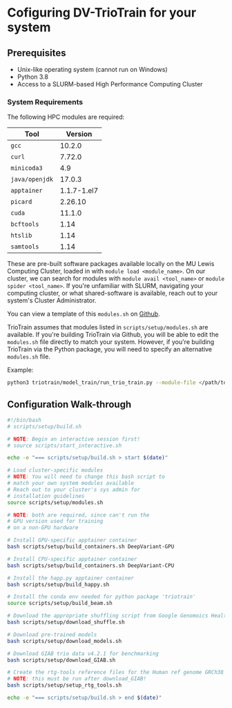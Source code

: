 # Cofiguring DV-TrioTrain for your system

## Prerequisites

* Unix-like operating system (cannot run on Windows)
* Python 3.8
* Access to a SLURM-based High Performance Computing Cluster

### System Requirements

The following HPC modules are required:

| Tool           | Version     |
| ------         | -------     |
| `gcc`          | 10.2.0      |
| `curl`         | 7.72.0      |
| `minicoda3`    | 4.9         |
| `java/openjdk` | 17.0.3      |
| `apptainer`    | 1.1.7-1.el7 |
| `picard`       | 2.26.10     |
| `cuda`         | 11.1.0      |
| `bcftools`     | 1.14        |
| `htslib`       | 1.14        |
| `samtools`     | 1.14        |

These are pre-built software packages available locally on the MU Lewis Computing Cluster, loaded in with `module load <module_name>`. On our cluster, we can search for modules with `module avail <tool_name>` or `module spider <tool_name>`. If you're unfamiliar with SLURM, navigating your computing cluster, or what shared-software is available, reach out to your system's Cluster Administrator.

You can view a template of this `modules.sh` on [Github](https://github.com/jkalleberg/DV-TrioTrain/scripts/setup/modules.sh).

TrioTrain assumes that modules listed in `scripts/setup/modules.sh` are available. If you're building TrioTrain via Github, you will be able to edit the `modules.sh` file directly to match your system. However, if you're building TrioTrain via the Python package, you will need to specify an alternative `modules.sh` file.

Example:
``` bash
python3 triotrain/model_train/run_trio_train.py --module-file </path/to/your/module.sh
```

## Configuration Walk-through

```bash
#!/bin/bash
# scripts/setup/build.sh

# NOTE: Begin an interactive session first!
# source scripts/start_interactive.sh

echo -e "=== scripts/setup/build.sh > start $(date)"

# Load cluster-specific modules
# NOTE: You will need to change this bash script to 
# match your own system modules available
# Reach out to your cluster's sys admin for 
# installation guidelines
source scripts/setup/modules.sh

# NOTE: both are required, since can't run the 
# GPU version used for training 
# on a non-GPU hardware

# Install GPU-specific apptainer container
bash scripts/setup/build_containers.sh DeepVariant-GPU

# Install CPU-specific apptainer container
bash scripts/setup/build_containers.sh DeepVariant-CPU

# Install the happ.py apptainer container
bash scripts/setup/build_happy.sh

# Install the conda env needed for python package 'triotrain'
source scripts/setup/build_beam.sh

# Download the appropriate shuffling script from Google Genomoics Health Group
bash scripts/setup/download_shuffle.sh

# Download pre-trained models
bash scripts/setup/download_models.sh

# Download GIAB trio data v4.2.1 for benchmarking
bash scripts/setup/download_GIAB.sh

# Create the rtg-tools reference files for the Human ref genome GRCh38
# NOTE: this must be run after download_GIAB!
bash scripts/setup/setup_rtg_tools.sh

echo -e "=== scripts/setup/build.sh > end $(date)"
```